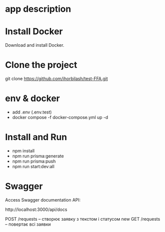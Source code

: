 # app description

# Install Docker

Download and install Docker.

# Clone the project

git clone https://github.com/ihorbilash/test-FFA.git

# env & docker

- add .env (.env.test)
- docker compose -f docker-compose.yml up -d

# Install and Run

- npm install
- npm run prisma:generate
- npm run prisma:push
- npm run start:dev:all

# Swagger

Access Swagger documentation API:

http://localhost:3000/api/docs

POST /requests – створює заявку з текстом і статусом new
GET /requests – повертає всі заявки
